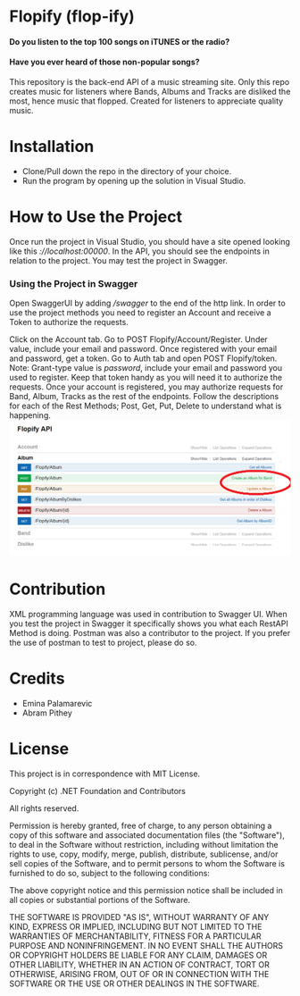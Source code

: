 # Flopify (flop-ify)

#### Do you listen to the top 100 songs on iTUNES or the radio?
#### Have you ever heard of those non-popular songs? 
This repository is the back-end API of a music streaming site. Only this repo creates music for listeners where Bands, Albums and Tracks are disliked the most, hence music that flopped. Created for listeners to appreciate quality music. 

# Installation
- Clone/Pull down the repo in the directory of your choice. 
- Run the program by opening up the solution in Visual Studio.

# How to Use the Project
Once run the project in Visual Studio, you should have a site opened looking like this *://localhost:00000*. In the API, you should see the endpoints in relation to the project. You may test the project in Swagger. 

### Using the Project in Swagger
Open SwaggerUI by adding */swagger* to the end of the http link. 
In order to use the project methods you need to register an Account and receive a Token to authorize the requests. 

Click on the Account tab. Go to POST Flopify/Account/Register. Under value, include your email and password. Once registered with your email and password, get a token. Go to Auth tab and open POST Flopify/token. Note: Grant-type value is *password*, include your email and password you used to register. Keep that token handy as you will need it to authorize the requests. 
Once your account is registered, you may authorize requests for Band, Album, Tracks as the rest of the endpoints.
Follow the descriptions for each of the Rest Methods; Post, Get, Put, Delete to understand what is happening. 
<img src ="image/swagger.png" width="700" >

# Contribution
XML programming language was used in contribution to Swagger UI. When you test the project in Swagger it specifically shows you what each RestAPI Method is doing. 
Postman was also a contributor to the project. If you prefer the use of postman to test to project, please do so. 

# Credits
- Emina Palamarevic 
- Abram Pithey

# License
This project is in correspondence with MIT License.

Copyright (c) .NET Foundation and Contributors

All rights reserved.

Permission is hereby granted, free of charge, to any person obtaining a copy
of this software and associated documentation files (the "Software"), to deal
in the Software without restriction, including without limitation the rights
to use, copy, modify, merge, publish, distribute, sublicense, and/or sell
copies of the Software, and to permit persons to whom the Software is
furnished to do so, subject to the following conditions:

The above copyright notice and this permission notice shall be included in all
copies or substantial portions of the Software.

THE SOFTWARE IS PROVIDED "AS IS", WITHOUT WARRANTY OF ANY KIND, EXPRESS OR
IMPLIED, INCLUDING BUT NOT LIMITED TO THE WARRANTIES OF MERCHANTABILITY,
FITNESS FOR A PARTICULAR PURPOSE AND NONINFRINGEMENT. IN NO EVENT SHALL THE
AUTHORS OR COPYRIGHT HOLDERS BE LIABLE FOR ANY CLAIM, DAMAGES OR OTHER
LIABILITY, WHETHER IN AN ACTION OF CONTRACT, TORT OR OTHERWISE, ARISING FROM,
OUT OF OR IN CONNECTION WITH THE SOFTWARE OR THE USE OR OTHER DEALINGS IN THE
SOFTWARE.
